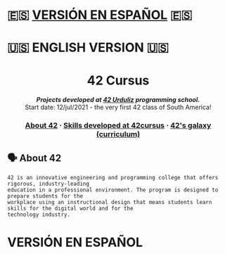 # :es: <a href="#spa-ver">VERSIÓN EN ESPAÑOL</a> :es:

# :us: ENGLISH VERSION :us:

<h1 align="center">
	42 Cursus
</h1>
<p align="center">
	<b><i>Projects developed at <a href="https://www.42urduliz.com/">42 Urduliz</a> programming school.</i></b><br>
	Start date: 12/jul/2021 - the very first 42 class of South America!
</p>

<h3 align="center">
	<a href="#%EF%B8%8F-about-42">About 42</a>
	<span> · </span>
	<a href="#%EF%B8%8F-skills-developed-at-42cursus">Skills developed at 42cursus</a>
	<span> · </span>
	<a href="#-42s-galaxy-curriculum">42's galaxy (curriculum)</a>
</h3>

## 🗣️ About 42

	42 is an innovative engineering and programming college that offers rigorous, industry-leading
	education in a professional environment. The program is designed to prepare students for the 
	workplace using an instructional design that means students learn skills for the digital world and for the
	technology industry.
  
# <a id="spa-ver">VERSIÓN EN ESPAÑOL</a>
